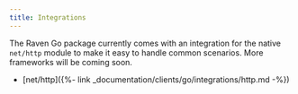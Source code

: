 ```yaml
---
title: Integrations
---
```


The Raven Go package currently comes with an integration for the native `net/http` module to make it easy to handle common scenarios. More frameworks will be coming soon.

-   [net/http]({%- link _documentation/clients/go/integrations/http.md -%})
